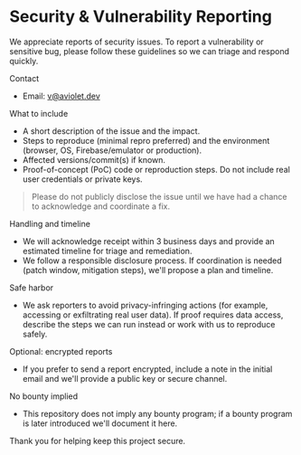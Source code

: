 # Security & Vulnerability Reporting

We appreciate reports of security issues. To report a vulnerability or sensitive bug, please follow these guidelines so we can triage and respond quickly.

Contact
- Email: v@aviolet.dev

What to include
- A short description of the issue and the impact.
- Steps to reproduce (minimal repro preferred) and the environment (browser, OS, Firebase/emulator or production).
- Affected versions/commit(s) if known.
- Proof-of-concept (PoC) code or reproduction steps. Do not include real user credentials or private keys.

> Please do not publicly disclose the issue until we have had a chance to acknowledge and coordinate a fix.

Handling and timeline
- We will acknowledge receipt within 3 business days and provide an estimated timeline for triage and remediation.
- We follow a responsible disclosure process. If coordination is needed (patch window, mitigation steps), we'll propose a plan and timeline.

Safe harbor
- We ask reporters to avoid privacy-infringing actions (for example, accessing or exfiltrating real user data). If proof requires data access, describe the steps we can run instead or work with us to reproduce safely.

Optional: encrypted reports
- If you prefer to send a report encrypted, include a note in the initial email and we'll provide a public key or secure channel.

No bounty implied
- This repository does not imply any bounty program; if a bounty program is later introduced we'll document it here.

Thank you for helping keep this project secure.
